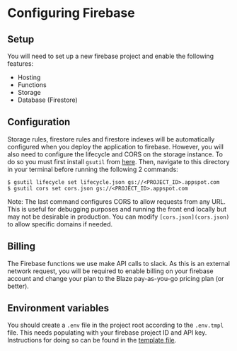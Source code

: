 # Configuring Firebase

## Setup

You will need to set up a new firebase project and enable the following features:

- Hosting
- Functions
- Storage
- Database (Firestore)

## Configuration

Storage rules, firestore rules and firestore indexes will be automatically configured when you deploy the application to firebase. However, you will also need to configure the lifecycle and CORS on the storage instance. To do so you must first install `gsutil` from [here](https://cloud.google.com/storage/docs/gsutil_install). Then, navigate to this directory in your terminal before running the following 2 commands:

```shell
$ gsutil lifecycle set lifecycle.json gs://<PROJECT_ID>.appspot.com
$ gsutil cors set cors.json gs://<PROJECT_ID>.appspot.com
```

Note: The last command configures CORS to allow requests from any URL. This is useful for debugging purposes and running the front end locally but may not be desirable in production. You can modify `[cors.json](cors.json)` to allow specific domains if needed.

## Billing

The Firebase functions we use make API calls to slack. As this is an external network request, you will be required to enable billing on your firebase account and change your plan to the Blaze pay-as-you-go pricing plan (or better).

## Environment variables

You should create a `.env` file in the project root according to the `.env.tmpl` file. This needs populating with your firebase project ID and API key. Instructions for doing so can be found in the [template file](../.env.tmpl).
